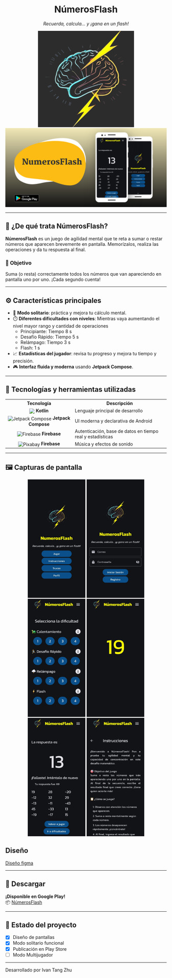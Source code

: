 
<h1 align="center">NúmerosFlash</h1>
<p align="center"> <em>Recuerda, calcula... y ¡gana en un flash!</em> </p>
<p align="center">
  <img src="app/src/main/ic_launcher-playstore.png" alt="Logo" width="300"/>
  <a href="https://play.google.com/store/apps/details?id=co.edu.upb.numerosflash">
    <img src="Capturas/Captura Grafico funciones.png" alt="Gráfico de funciones" width="1000"/>
  </a>
</p>

---

## 🧠 ¿De qué trata NúmerosFlash?

**NúmerosFlash** es un juego de agilidad mental que te reta a sumar o restar números que aparecen brevemente en pantalla. Memorízalos, realiza las operaciones y da tu respuesta al final.

### 🎯 Objetivo
Suma (o resta) correctamente todos los números que van apareciendo en pantalla uno por uno. ¡Cada segundo cuenta!

---

## ⚙️ Características principales

- 👤 **Modo solitario**: práctica y mejora tu cálculo mental.
- ⏱️ **Diferentes dificultades con niveles**: Mientras vaya aumentando el nivel mayor rango y cantidad de operaciones
  - Principiante: Tiempo 8 s
  - Desafío Rápido: Tiempo 5 s
  - Relámpago: Tiempo 3 s
  - Flash: 1 s
- 📈 **Estadísticas del jugador**: revisa tu progreso y mejora tu tiempo y precisión.
- 🎮 **Interfaz fluida y moderna** usando **Jetpack Compose**.

---

## 🧪 Tecnologías y herramientas utilizadas

<table>
  <tr>
    <th>Tecnología</th>
    <th>Descripción</th>
  </tr>
  <tr>
    <td align="center">
      <img align="center" src="https://cdn.jsdelivr.net/gh/devicons/devicon/icons/kotlin/kotlin-original.svg" width="40"/>
      <strong align="center">Kotlin</strong>
    </td>
    <td>Lenguaje principal de desarrollo</td>
  </tr>
  <tr>
    <td align="center">
      <img align="center" src="https://blogger.googleusercontent.com/img/b/R29vZ2xl/AVvXsEjC97Z8BResg5dlPqczsRCFhP6zewWX0X0e7fVPG-G7PuUZwwZVsi9OPoqJYkgqT2h0FI95SsmWzVEgpt8b8HAqFiIxZ98TFtY4lE0b8UrtVJ2HrJebRwl6C9DslsQDl9KnBIrdHS6LtkY/s1600/jetpack+compose+icon_RGB.png" width="40" alt="Jetpack Compose"/>
      <strong align="center">Jetpack Compose</strong>
    </td>
    <td>UI moderna y declarativa de Android</td>
  </tr>
  <tr>
    <td align="center">
      <img align="center" src="https://cdn.jsdelivr.net/gh/devicons/devicon/icons/firebase/firebase-plain.svg" width="40" alt="Firebase"/>
      <strong align="center">Firebase</strong>
    </td>
    <td>Autenticación, base de datos en tiempo real y estadísticas</td>
  </tr>
  <tr>
    <td align="center">
      <img align="center" src="https://cdn.worldvectorlogo.com/logos/pixabay.svg" width="40" alt="Pixabay"/>
      <strong align="center">Firebase</strong>
    </td>
    <td>Música y efectos de sonido</td>
  </tr>
</table>

---

## 🖼️ Capturas de pantalla

<p align="center">
  <img src="Capturas/Capturas app (4).jpeg" width="180" alt="Pantalla de inicio"/>
  <img src="Capturas/Capturas app (6).jpeg" width="180" alt="Inicio de sesión"/>
  <img src="Capturas/Capturas app (2).jpeg" width="180" alt="Dificultad"/>
  <img src="Capturas/Capturas app (5).jpeg" width="180" alt="Juego"/>
  <img src="Capturas/Capturas app (1).jpeg" width="180" alt="Juego res"/>
  <img src="Capturas/Capturas app (3).jpeg" width="180" alt="Juego"/>
</p>

## Diseño

[Diseño figma](https://www.figma.com/design/QLWcmwfSmM4ncZ6VChTqNn/NumerosFlash?node-id=0-1&t=dF7cjJljrQM58co2-1)

---

## 📲 Descargar

**¡Disponible en Google Play!**  
📦 [NúmerosFlash](https://play.google.com/store/apps/details?id=co.edu.upb.numerosflash)

---

## 🚧 Estado del proyecto

- [x] Diseño de pantallas
- [x] Modo solitario funcional
- [x] Publicación en Play Store
- [ ] Modo Multijugador

---


Desarrollado por Ivan Tang Zhu

